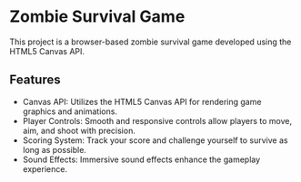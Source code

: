 # Zombie Survival Game
This project is a browser-based zombie survival game developed using the HTML5 Canvas API.

## Features
- Canvas API: Utilizes the HTML5 Canvas API for rendering game graphics and animations.
- Player Controls: Smooth and responsive controls allow players to move, aim, and shoot with precision.
- Scoring System: Track your score and challenge yourself to survive as long as possible.
- Sound Effects: Immersive sound effects enhance the gameplay experience.
